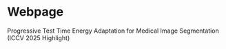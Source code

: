 # Webpage
Progressive Test Time Energy Adaptation for Medical Image Segmentation (ICCV 2025 Highlight)
